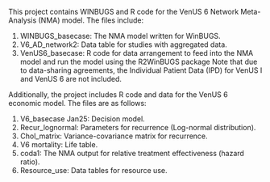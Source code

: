 This project contains WINBUGS and R code for the VenUS 6 Network Meta-Analysis (NMA) model. The files include:

1. WINBUGS_basecase: The NMA model written for WinBUGS.
2. V6_AD_network2: Data table for studies with aggregated data.
3. VenUS6_basecase: R code for data arrangement to feed into the NMA model and run the model using the R2WinBUGS package 
Note that due to data-sharing agreements, the Individual Patient Data (IPD) for VenUS I and VenUS 6 are not included.


Additionally, the project includes R code and data for the VenUS 6 economic model. The files are as follows:


1. V6_basecase Jan25: Decision model.
2. Recur_lognormal: Parameters for recurrence (Log-normal distribution).
3. Chol_matrix: Variance-covariance matrix for recurrence.
4. V6 mortality: Life table.
5. coda1: The NMA output for relative treatment effectiveness (hazard ratio).
6. Resource_use: Data tables for resource use.


